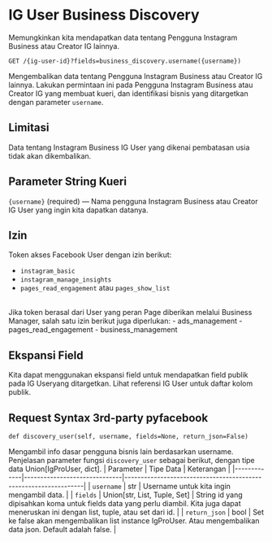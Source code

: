 
# IG User Business Discovery
Memungkinkan kita mendapatkan data tentang Pengguna Instagram Business atau Creator IG lainnya.

```
GET /{ig-user-id}?fields=business_discovery.username({username})
``` 
Mengembalikan data tentang Pengguna Instagram Business atau Creator IG lainnya. Lakukan permintaan ini pada Pengguna Instagram Business atau Creator IG yang membuat kueri, dan identifikasi bisnis yang ditargetkan dengan parameter ``username``.

## Limitasi

Data tentang Instagram Business IG User yang dikenai pembatasan usia tidak akan dikembalikan. 

## Parameter String Kueri
``{username}`` (required) — Nama pengguna Instagram Business atau Creator IG User yang ingin kita dapatkan datanya.

## Izin

Token akses Facebook User dengan izin berikut:
- ``instagram_basic``
- ``instagram_manage_insights``
- ``pages_read_engagement`` atau ``pages_show_list``
<br />
Jika token berasal dari User yang peran Page diberikan melalui Business Manager, salah satu izin berikut juga diperlukan:
- ads_management
- pages_read_engagement
- business_management 

## Ekspansi Field
Kita dapat menggunakan ekspansi field untuk mendapatkan field publik pada IG Useryang ditargetkan. Lihat referensi IG User untuk daftar kolom publik.

## Request Syntax 3rd-party pyfacebook 

```
def discovery_user(self, username, fields=None, return_json=False)
```
                       
Mengambil info dasar pengguna bisnis lain berdasarkan username. Penjelasan parameter fungsi ``discovery_user`` sebagai berikut, dengan tipe data Union[IgProUser, dict].
| Parameter   | Tipe Data                    | Keterangan                                                      |
|-------------|------------------------------|-----------------------------------------------------------------|
| ``username``     | str                          | Username untuk kita ingin mengambil data.                    |
| ``fields``      | Union[str, List, Tuple, Set] | String id yang dipisahkan koma untuk fields data yang perlu diambil. Kita juga dapat meneruskan ini dengan list, tuple, atau set dari id. |
| ``return_json`` | bool                         | Set ke false akan mengembalikan list instance IgProUser. Atau mengembalikan data json. Default adalah false. |
